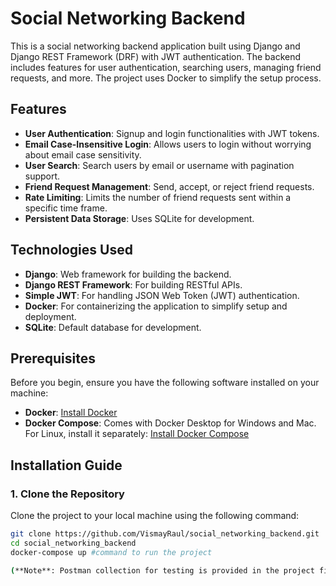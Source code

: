 # Social Networking Backend

This is a social networking backend application built using Django and Django REST Framework (DRF) with JWT authentication. The backend includes features for user authentication, searching users, managing friend requests, and more. The project uses Docker to simplify the setup process.

## Features

- **User Authentication**: Signup and login functionalities with JWT tokens.
- **Email Case-Insensitive Login**: Allows users to login without worrying about email case sensitivity.
- **User Search**: Search users by email or username with pagination support.
- **Friend Request Management**: Send, accept, or reject friend requests.
- **Rate Limiting**: Limits the number of friend requests sent within a specific time frame.
- **Persistent Data Storage**: Uses SQLite for development.

## Technologies Used

- **Django**: Web framework for building the backend.
- **Django REST Framework**: For building RESTful APIs.
- **Simple JWT**: For handling JSON Web Token (JWT) authentication.
- **Docker**: For containerizing the application to simplify setup and deployment.
- **SQLite**: Default database for development.

## Prerequisites

Before you begin, ensure you have the following software installed on your machine:

- **Docker**: [Install Docker](https://docs.docker.com/get-docker/)
- **Docker Compose**: Comes with Docker Desktop for Windows and Mac. For Linux, install it separately: [Install Docker Compose](https://docs.docker.com/compose/install/)

## Installation Guide

### 1. Clone the Repository

Clone the project to your local machine using the following command:

```bash
git clone https://github.com/VismayRaul/social_networking_backend.git
cd social_networking_backend
docker-compose up #command to run the project

(**Note**: Postman collection for testing is provided in the project file itself.)